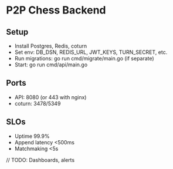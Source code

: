 # P2P Chess Backend

## Setup
- Install Postgres, Redis, coturn
- Set env: DB_DSN, REDIS_URL, JWT_KEYS, TURN_SECRET, etc.
- Run migrations: go run cmd/migrate/main.go (if separate)
- Start: go run cmd/api/main.go

## Ports
- API: 8080 (or 443 with nginx)
- coturn: 3478/5349

## SLOs
- Uptime 99.9%
- Append latency <500ms
- Matchmaking <5s

// TODO: Dashboards, alerts